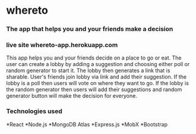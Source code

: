 # whereto

### The app that helps you and your friends make a decision

### live site whereto-app.herokuapp.com

This app helps you and your friends decide on a place to go or eat. The user can create a lobby by adding a suggestion and choosing either poll or random generator to start it. The lobby then generates a link that is sharable. User's friends join lobby via link and add their suggestion. If the lobby is a poll then users will vote on where they want to go. If the lobby is the random generator then users will add their suggestions and random generator button will make the decision for everyone.


### Technologies used
*React
*Node.js
*MongoDB Atlas
*Express.js
*MobX
*Bootstrap
